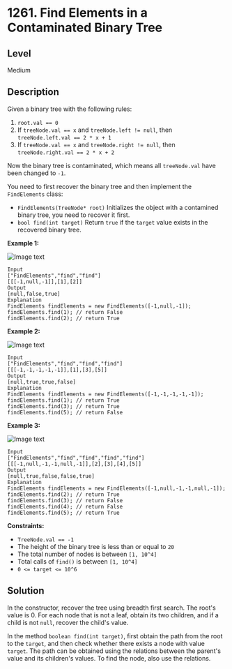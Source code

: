 # 1261. Find Elements in a Contaminated Binary Tree
## Level
Medium

## Description
Given a binary tree with the following rules:

1. `root.val == 0`
2. If `treeNode.val == x` and `treeNode.left != null`, then `treeNode.left.val == 2 * x + 1`
3. If `treeNode.val == x` and `treeNode.right != null`, then `treeNode.right.val == 2 * x + 2`

Now the binary tree is contaminated, which means all `treeNode.val` have been changed to `-1`.

You need to first recover the binary tree and then implement the `FindElements` class:

* `FindElements(TreeNode* root)` Initializes the object with a contamined binary tree, you need to recover it first.
* `bool find(int target)` Return `true` if the `target` value exists in the recovered binary tree.

**Example 1:**

![Image text](https://assets.leetcode.com/uploads/2019/11/06/untitled-diagram-4-1.jpg)
```
Input
["FindElements","find","find"]
[[[-1,null,-1]],[1],[2]]
Output
[null,false,true]
Explanation
FindElements findElements = new FindElements([-1,null,-1]); 
findElements.find(1); // return False 
findElements.find(2); // return True
```
**Example 2:**

![Image text](https://assets.leetcode.com/uploads/2019/11/06/untitled-diagram-4.jpg)
```
Input
["FindElements","find","find","find"]
[[[-1,-1,-1,-1,-1]],[1],[3],[5]]
Output
[null,true,true,false]
Explanation
FindElements findElements = new FindElements([-1,-1,-1,-1,-1]);
findElements.find(1); // return True
findElements.find(3); // return True
findElements.find(5); // return False
```
**Example 3:**

![Image text](https://assets.leetcode.com/uploads/2019/11/07/untitled-diagram-4-1-1.jpg)
```
Input
["FindElements","find","find","find","find"]
[[[-1,null,-1,-1,null,-1]],[2],[3],[4],[5]]
Output
[null,true,false,false,true]
Explanation
FindElements findElements = new FindElements([-1,null,-1,-1,null,-1]);
findElements.find(2); // return True
findElements.find(3); // return False
findElements.find(4); // return False
findElements.find(5); // return True
```

**Constraints:**

* `TreeNode.val == -1`
* The height of the binary tree is less than or equal to `20`
* The total number of nodes is between `[1, 10^4]`
* Total calls of `find()` is between `[1, 10^4]`
* `0 <= target <= 10^6`

## Solution
In the constructor, recover the tree using breadth first search. The root's value is 0. For each node that is not a leaf, obtain its two children, and if a child is not `null`, recover the child's value.

In the method `boolean find(int target)`, first obtain the path from the root to the `target`, and then check whether there exists a node with value `target`. The path can be obtained using the relations between the parent's value and its children's values. To find the node, also use the relations.
